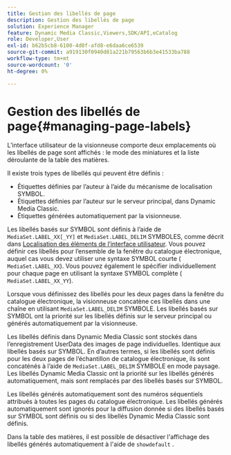 ```yaml
---
title: Gestion des libellés de page
description: Gestion des libellés de page
solution: Experience Manager
feature: Dynamic Media Classic,Viewers,SDK/API,eCatalog
role: Developer,User
exl-id: b62b5cb8-6100-4d0f-afd8-e6daa6ce6539
source-git-commit: a919130f0940d81a221b79563b6b3e41533ba788
workflow-type: tm+mt
source-wordcount: '0'
ht-degree: 0%

---
```


# Gestion des libellés de page{#managing-page-labels}

L’interface utilisateur de la visionneuse comporte deux emplacements où les libellés de page sont affichés : le mode des miniatures et la liste déroulante de la table des matières.

Il existe trois types de libellés qui peuvent être définis :

* Étiquettes définies par l’auteur à l’aide du mécanisme de localisation SYMBOL.
* Étiquettes définies par l’auteur sur le serveur principal, dans Dynamic Media Classic.
* Étiquettes générées automatiquement par la visionneuse.

Les libellés basés sur SYMBOL sont définis à l’aide de `MediaSet.LABEL_XX[_YY]` et `MediaSet.LABEL_DELIM` SYMBOLES, comme décrit dans [Localisation des éléments de l’interface utilisateur](../../c-html5-s7-aem-asset-viewers/c-html5-20-ecatalog-viewer-about/c-html5-20-ecatalog-viewer-localization.md#concept-cbfc39344c494eb7b9f6a272cff0cc74). Vous pouvez définir ces libellés pour l’ensemble de la fenêtre du catalogue électronique, auquel cas vous devez utiliser une syntaxe SYMBOL courte ( `MediaSet.LABEL_XX`). Vous pouvez également le spécifier individuellement pour chaque page en utilisant la syntaxe SYMBOL complète ( `MediaSet.LABEL_XX_YY`).

Lorsque vous définissez des libellés pour les deux pages dans la fenêtre du catalogue électronique, la visionneuse concatène ces libellés dans une chaîne en utilisant `MediaSet.LABEL_DELIM` SYMBOLE. Les libellés basés sur SYMBOL ont la priorité sur les libellés définis sur le serveur principal ou générés automatiquement par la visionneuse.

Les libellés définis dans Dynamic Media Classic sont stockés dans l’enregistrement UserData des images de page individuelles. Identique aux libellés basés sur SYMBOL. En d’autres termes, si les libellés sont définis pour les deux pages de l’échantillon de catalogue électronique, ils sont concaténés à l’aide de `MediaSet.LABEL_DELIM` SYMBOLE en mode paysage. Les libellés Dynamic Media Classic ont la priorité sur les libellés générés automatiquement, mais sont remplacés par des libellés basés sur SYMBOL.

Les libellés générés automatiquement sont des numéros séquentiels attribués à toutes les pages du catalogue électronique. Les libellés générés automatiquement sont ignorés pour la diffusion donnée si des libellés basés sur SYMBOL sont définis ou si des libellés Dynamic Media Classic sont définis.

Dans la table des matières, il est possible de désactiver l&#39;affichage des libellés générés automatiquement à l&#39;aide de `showdefault` .
